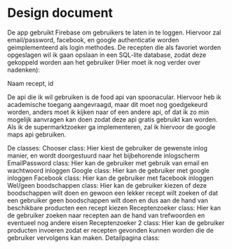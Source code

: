 # Design document

De app gebruikt Firebase om gebruikers te laten in te loggen. Hiervoor zal email/password, facebook, 
en google authenticatie worden geimplementeerd als login methodes. De recepten die als favoriet worden opgeslagen
wil ik gaan opslaan in een SQL-lite database, zodat deze gekoppeld worden aan het gebruiker (Hier moet ik nog verder over nadenken):

Naam recept, id 

De api die ik wil gebruiken is de food api van spoonacular. Hiervoor heb ik academische toegang aangevraagd, maar 
dit moet nog goedgekeurd worden, anders moet ik kijken naar of een andere api, of dat ik zo min mogelijk aanvragen 
kan doen zodat deze api gratis gebruikt kan worden. 
Als ik de supermarktzoeker ga implementeren, zal ik hiervoor de google maps api gebruiken.

De classes:
Chooser class: Hier kiest de gebruiker de gewenste inlog manier, en wordt doorgestuurd naar het bijbehorende inlogscherm
EmailPassword class: Hier kan de gebruiker met gebruik van email en wachtwoord inloggen
Google class: Hier kan de gebruiker met google inloggen
Facebook class: Hier kan de gebruiker met facebook inloggen
Wel/geen boodschappen class: Hier kan de gebruiker kiezen of deze boodschappen wilt doen en gewoon een lekker recept wilt zoeken
							 of dat een gebruiker geen boodschappen wilt doen en dus aan de hand van beschikbare producten een recept kiezen
Receptenzoeker class: Hier kan de gebruiker zoeken naar recepten aan de hand van trefwoorden en eventueel nog andere eisen
Receptenzoeker 2 class: Hier kan de gebruiker producten invoeren zodat er recepten gevonden kunnen worden die de gebruiker vervolgens kan maken.
Detailpagina class: 